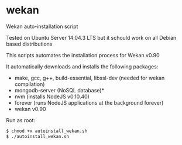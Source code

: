 # wekan
Wekan auto-installation script

Tested on Ubuntu Server 14.04.3 LTS but it schould work on all Debian based distributions

This scripts automates the installation process for Wekan v0.90

It automatically downloads and installs the following packages:

* make, gcc, g++, build-essential, libssl-dev (needed for wekan compilation)
* mongodb-server (NoSQL database)*
* nvm (installs NodeJS v0.10.40)
* forever (runs NodeJS applications at the background forever)
* wekan v0.90

Run as root:

```sh
$ chmod +x autoinstall_wekan.sh
$ ./autoinstall_wekan.sh
```
